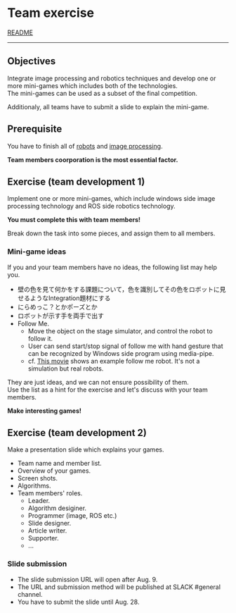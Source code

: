 # Team exercise

[README](../README.md)

---

## Objectives

Integrate image processing and robotics techniques and develop one or more mini-games which includes both of the technologies.  
The mini-games can be used as a subset of the final competition.

Additionaly, all teams have to submit a slide to explain the mini-game.

## Prerequisite

You have to finish all of [robots](https://github.com/oit-ipbl/robots) and [image processing](https://github.com/oit-ipbl/image_processing).

**Team members coorporation is the most essential factor.**

## Exercise (team development 1)

Implement one or more mini-games, which include windows side image processing technology and ROS side robotics technology.

**You must complete this with team members!**

Break down the task into some pieces, and assign them to all members.

### Mini-game ideas

If you and your team members have no ideas, the following list may help you.

- 壁の色を見て何かをする課題について，色を識別してその色をロボットに見せるようなIntegration題材にする
- にらめっこ？とかポーズとか
- ロボットが示す手を両手で出す
- Follow Me.
  - Move the object on the stage simulator, and control the robot to follow it.
  - User can send start/stop signal of follow me with hand gesture that can be recognized by Windows side program using media-pipe.
  - cf. [This movie](https://www.youtube.com/watch?v=8-CcklPzvyo) shows an example follow me robot. It's not a simulation but real robots.

They are just ideas, and we can not ensure possibility of them.  
Use the list as a hint for the exercise and let's discuss with your team members.

**Make interesting games!**

## Exercise (team development 2)

Make a presentation slide which explains your games.

- Team name and member list.
- Overview of your games.
- Screen shots.
- Algorithms.
- Team members' roles.
  - Leader.
  - Algorithm desiginer.
  - Programmer (image, ROS etc.)
  - Slide designer.
  - Article writer.
  - Supporter.
  - ...

### Slide submission

- The slide submission URL will open after Aug. 9.
- The URL and submission method will be published at SLACK #general channel.
- You have to submit the slide until Aug. 28.

